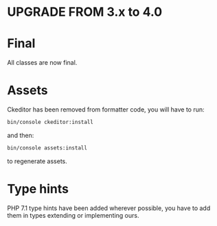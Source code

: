 UPGRADE FROM 3.x to 4.0
=======================

# Final

All classes are now final.

# Assets
Ckeditor has been removed from formatter code, you will have to run:

```bash
bin/console ckeditor:install
```

and then:

```bash
bin/console assets:install
```

to regenerate assets.

# Type hints

PHP 7.1 type hints have been added wherever possible, you have to add them in
types extending or implementing ours.

